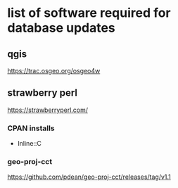 # list of software required for database updates

## qgis

<https://trac.osgeo.org/osgeo4w>

## strawberry perl

<https://strawberryperl.com/>

### CPAN installs

- Inline::C

### geo-proj-cct

<https://github.com/pdean/geo-proj-cct/releases/tag/v1.1>
